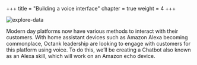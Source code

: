 +++
title = "Building a voice interface"
chapter = true
weight = 4
+++

![explore-data](/images/introduction-10.png)

Modern day platforms now have various methods to interact with their customers. With home assistant devices such as Amazon Alexa becoming commonplace, Octank leadership are looking to engage with customers for this platform using voice. To do this, we’ll be creating a Chatbot also known as an Alexa skill, which will work on an Amazon echo device.

